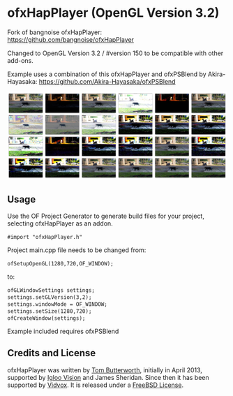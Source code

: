 ofxHapPlayer (OpenGL Version 3.2)
============

Fork of bangnoise ofxHapPlayer: https://github.com/bangnoise/ofxHapPlayer

Changed to OpenGL Version 3.2 / #version 150 to be compatible with other add-ons.

Example uses a combination of this ofxHapPlayer and ofxPSBlend by Akira-Hayasaka: https://github.com/Akira-Hayasaka/ofxPSBlend

![sample image](HAPxBlend_sample.jpg?raw=true "Combining ofxHapBlend and ofxPSBlend")

Usage
-----

Use the OF Project Generator to generate build files for your project, selecting ofxHapPlayer as an addon.

    #import "ofxHapPlayer.h"
    
Project main.cpp file needs to be changed from:

    ofSetupOpenGL(1280,720,OF_WINDOW);

to:

    ofGLWindowSettings settings;
    settings.setGLVersion(3,2);
    settings.windowMode = OF_WINDOW;
    settings.setSize(1280,720);
    ofCreateWindow(settings);

Example included requires ofxPSBlend
    
Credits and License
-------------------

ofxHapPlayer was written by [Tom Butterworth](http://kriss.cx/tom), initially in April 2013, supported by [Igloo Vision](http://www.igloovision.com/) and James Sheridan. Since then it has been supported by [Vidvox](http://vidvox.net/). It is released under a [FreeBSD License](http://github.com/bangnoise/ofxHapPlayer/blob/master/LICENSE).
